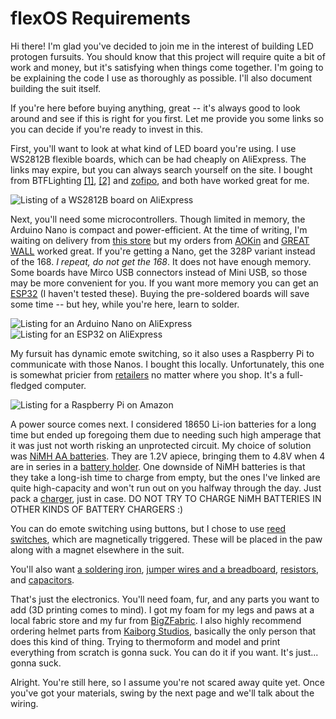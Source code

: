 # flexOS Requirements

Hi there! I'm glad you've decided to join me in the interest of building LED protogen fursuits. You should know that this project will require quite a bit of work and money, but it's satisfying when things come together. I'm going to be explaining the code I use as thoroughly as possible. I'll also document building the suit itself.

If you're here before buying anything, great -- it's always good to look around and see if this is right for you first. Let me provide you some links so you can decide if you're ready to invest in this.

First, you'll want to look at what kind of LED board you're using. I use WS2812B flexible boards, which can be had cheaply on AliExpress. The links may expire, but you can always search yourself on the site. I bought from BTFLighting [[1]](https://www.aliexpress.com/item/32390846029.html?spm=a2g0s.9042311.0.0.205a4c4dllk1Sm), [[2]](https://www.aliexpress.com/item/2036819167.html?spm=a2g0s.9042311.0.0.205a4c4dllk1Sm) and [zofipo](https://www.aliexpress.com/item/33025679652.html?spm=a2g0s.9042311.0.0.205a4c4dllk1Sm), and both have worked great for me.

![Listing of a WS2812B board on AliExpress](https://i.postimg.cc/ZRpSMF8Y/Image-001.png)

Next, you'll need some microcontrollers. Though limited in memory, the Arduino Nano is compact and power-efficient. At the time of writing, I'm waiting on delivery from [this store](https://www.aliexpress.com/item/32856118319.html?spm=a2g0s.9042311.0.0.205a4c4dllk1Sm) but my orders from [AOKin](https://www.aliexpress.com/item/33011803738.html?spm=a2g0s.9042311.0.0.205a4c4dllk1Sm) and [GREAT WALL](https://www.aliexpress.com/item/32341832857.html?spm=a2g0s.9042311.0.0.205a4c4dllk1Sm) worked great. If you're getting a Nano, get the 328P variant instead of the 168. _I repeat, do not get the 168_. It does not have enough memory. Some boards have Mirco USB connectors instead of Mini USB, so those may be more convenient for you. If you want more memory you can get an [ESP32](https://www.aliexpress.com/item/32864722159.html?spm=a2g0o.productlist.0.0.24a07fcaY3sSYc&algo_pvid=688571f6-0b3f-4fc9-bc83-80854f2f23c4&algo_expid=688571f6-0b3f-4fc9-bc83-80854f2f23c4-0&btsid=0ab6f82315902659110528161e2942&ws_ab_test=searchweb0_0,searchweb201602_,searchweb201603_) (I haven't tested these). Buying the pre-soldered boards will save some time -- but hey, while you're here, learn to solder.

![Listing for an Arduino Nano on AliExpress](https://i.postimg.cc/pLp3SJxN/screenshot-1.png)
![Listing for an ESP32 on AliExpress](https://i.postimg.cc/kX5HVv2V/screenshot-2.png)


My fursuit has dynamic emote switching, so it also uses a Raspberry Pi to communicate with those Nanos. I bought this locally. Unfortunately, this one is somewhat pricier from [retailers](https://www.amazon.ca/Raspberry-Model-2019-Quad-Bluetooth/dp/B07TD43PDZ/ref=sr_1_18?keywords=raspberry+pi&qid=1590267024&sr=8-18) no matter where you shop. It's a full-fledged computer.

![Listing for a Raspberry Pi on Amazon](https://i.postimg.cc/0NGnXz6R/screenshot-3.png)

A power source comes next. I considered 18650 Li-ion batteries for a long time but ended up foregoing them due to needing such high amperage that it was just not worth risking an unprotected circuit. My choice of solution was [NiMH AA batteries](https://www.amazon.ca/gp/product/B083FK1HFQ/ref=ppx_yo_dt_b_asin_title_o05_s00?ie=UTF8&psc=1). They are 1.2V apiece, bringing them to 4.8V when 4 are in series in a [battery holder](https://www.amazon.ca/gp/product/B07KF9H8NN/ref=ppx_yo_dt_b_asin_title_o05_s00?ie=UTF8&psc=1). One downside of NiMH batteries is that they take a long-ish time to charge from empty, but the ones I've linked are quite high-capacity and won't run out on you halfway through the day. Just pack a [charger](https://www.amazon.ca/gp/product/B076Q55D12/ref=ppx_yo_dt_b_asin_title_o04_s00?ie=UTF8&psc=1), just in case. DO NOT TRY TO CHARGE NiMH BATTERIES IN OTHER KINDS OF BATTERY CHARGERS :)

You can do emote switching using buttons, but I chose to use [reed switches](https://www.amazon.ca/gp/product/B0156C4PAW/ref=ox_sc_saved_title_6?smid=A34K5WF5Z9R33P&psc=1), which are magnetically triggered. These will be placed in the paw along with a magnet elsewhere in the suit.

You'll also want [a soldering iron](https://www.amazon.ca/gp/product/B07F2WD3P7/ref=ppx_yo_dt_b_asin_title_o03_s00?ie=UTF8&psc=1), [jumper wires and a breadboard](https://www.amazon.ca/panneaux-soudure-serrage-dalimentation-circuit/dp/B07P1GWN3F/ref=sr_1_7?keywords=breadboard&qid=1590266400&sr=8-7), [resistors](https://www.amazon.ca/gp/product/B06XX3VRM6/ref=ppx_yo_dt_b_asin_title_o01_s00?ie=UTF8&psc=1), and [capacitors](https://www.amazon.ca/gp/product/B00W1COWV8/ref=ppx_yo_dt_b_asin_title_o00_s00?ie=UTF8&psc=1).

That's just the electronics. You'll need foam, fur, and any parts you want to add (3D printing comes to mind). I got my foam for my legs and paws at a local fabric store and my fur from [BigZFabric](https://bigzfabric.com/index.php/fabrics/faux-faux-fur-fabric-long-pile.html). I also highly recommend ordering helmet parts from [Kaiborg Studios](http://www.kaiborgstudios.com/diy), basically the only person that does this kind of thing. Trying to thermoform and model and print everything from scratch is gonna suck. You can do it if you want. It's just... gonna suck.

Alright. You're still here, so I assume you're not scared away quite yet. Once you've got your materials, swing by the next page and we'll talk about the wiring.